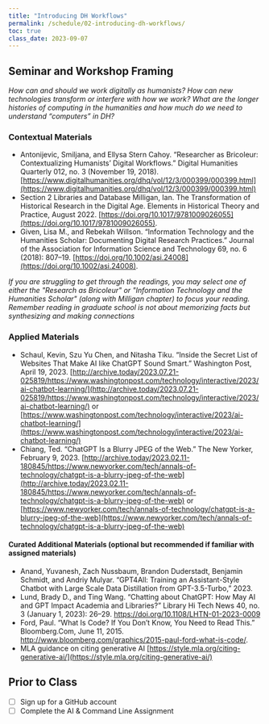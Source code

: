 ```yaml
---
title: "Introducing DH Workflows"
permalink: /schedule/02-introducing-dh-workflows/
toc: true
class_date: 2023-09-07
---
```


## Seminar and Workshop Framing

*How can and should we work digitally as humanists? How can new technologies transform or interfere with how we work? What are the longer histories of computing in the humanities and how much do we need to understand “computers” in DH?*

### Contextual Materials

- Antonijevic, Smiljana, and Ellysa Stern Cahoy. “Researcher as Bricoleur: Contextualizing Humanists’ Digital Workflows.” Digital Humanities Quarterly 012, no. 3 (November 19, 2018). [https://www.digitalhumanities.org/dhq/vol/12/3/000399/000399.html](https://www.digitalhumanities.org/dhq/vol/12/3/000399/000399.html)
- Section 2 Libraries and Database Milligan, Ian. The Transformation of Historical Research in the Digital Age. Elements in Historical Theory and Practice, August 2022. [https://doi.org/10.1017/9781009026055](https://doi.org/10.1017/9781009026055).
- Given, Lisa M., and Rebekah Willson. “Information Technology and the Humanities Scholar: Documenting Digital Research Practices.” Journal of the Association for Information Science and Technology 69, no. 6 (2018): 807–19. [https://doi.org/10.1002/asi.24008](https://doi.org/10.1002/asi.24008). 

*If you are struggling to get through the readings, you may select one of either the "Research as Bricoleur" or "Information Technology and the Humanities Scholar" (along with Milligan chapter) to focus your reading. Remember reading in graduate school is not about memorizing facts but synthesizing and making connections*
  
### Applied Materials

- Schaul, Kevin, Szu Yu Chen, and Nitasha Tiku. “Inside the Secret List of Websites That Make AI like ChatGPT Sound Smart.” Washington Post, April 19, 2023. [http://archive.today/2023.07.21-025819/https://www.washingtonpost.com/technology/interactive/2023/ai-chatbot-learning/](http://archive.today/2023.07.21-025819/https://www.washingtonpost.com/technology/interactive/2023/ai-chatbot-learning/)  or [https://www.washingtonpost.com/technology/interactive/2023/ai-chatbot-learning/](https://www.washingtonpost.com/technology/interactive/2023/ai-chatbot-learning/)   
- Chiang, Ted. “ChatGPT Is a Blurry JPEG of the Web.” The New Yorker, February 9, 2023. [http://archive.today/2023.02.11-180845/https://www.newyorker.com/tech/annals-of-technology/chatgpt-is-a-blurry-jpeg-of-the-web](http://archive.today/2023.02.11-180845/https://www.newyorker.com/tech/annals-of-technology/chatgpt-is-a-blurry-jpeg-of-the-web) or [https://www.newyorker.com/tech/annals-of-technology/chatgpt-is-a-blurry-jpeg-of-the-web](https://www.newyorker.com/tech/annals-of-technology/chatgpt-is-a-blurry-jpeg-of-the-web)
  
#### Curated Additional Materials (optional but recommended if familiar with assigned materials)

- Anand, Yuvanesh, Zach Nussbaum, Brandon Duderstadt, Benjamin Schmidt, and Andriy Mulyar. “GPT4All: Training an Assistant-Style Chatbot with Large Scale Data Distillation from GPT-3.5-Turbo,” 2023.
- Lund, Brady D., and Ting Wang. “Chatting about ChatGPT: How May AI and GPT Impact Academia and Libraries?” Library Hi Tech News 40, no. 3 (January 1, 2023): 26–29. https://doi.org/10.1108/LHTN-01-2023-0009   
- Ford, Paul. “What Is Code? If You Don’t Know, You Need to Read This.” Bloomberg.Com, June 11, 2015. http://www.bloomberg.com/graphics/2015-paul-ford-what-is-code/. 
- MLA guidance on citing generative AI [https://style.mla.org/citing-generative-ai/](https://style.mla.org/citing-generative-ai/) 

## Prior to Class

- [ ] Sign up for a GitHub account
- [ ] Complete the AI & Command Line Assignment

